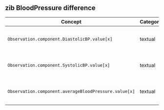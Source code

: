 ## zib BloodPressure difference

| Concept         | Category          | Description                             | 
|-----------------|-------------------|-----------------------------------------|
| `Observation.component.DiastolicBP.value[x]`  | textual| Added mm[Hg] as a unit to the definition. |
| `Observation.component.SystolicBP.value[x]`  | textual |Added mm[Hg] as a unit to the definition. |
| `Observation.component.averageBloodPressure.value[x]`  |  textual | Added mm[Hg] as a unit to the definition. 